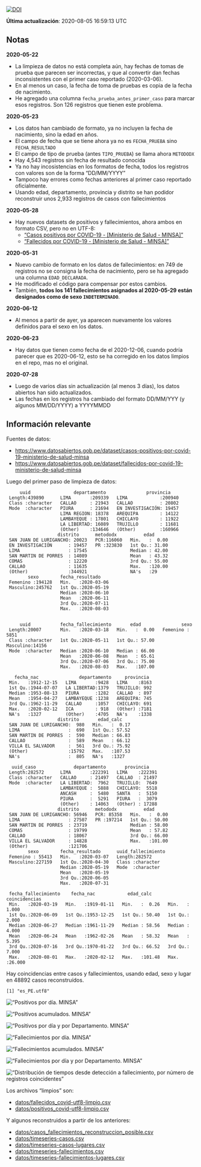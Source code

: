 [![DOI](https://zenodo.org/badge/266025854.svg)](https://zenodo.org/badge/latestdoi/266025854)

**Última actualización**: 2020-08-05 16:59:13 UTC

Notas
-----

**2020-05-22**

-   La limpieza de datos no está completa aún, hay fechas de tomas de
    prueba que parecen ser incorrectas, y que al convertir dan fechas
    inconsistentes con el primer caso reportado (2020-03-06).
-   En al menos un caso, la fecha de toma de pruebas es copia de la
    fecha de nacimiento.
-   He agregado una columna `fecha_prueba_antes_primer_caso` para marcar
    esos registros. Son 126 registros que tienen este problema.

**2020-05-23**

-   Los datos han cambiado de formato, ya no incluyen la fecha de
    nacimiento, sino la edad en años.
-   El campo de fecha que se tiene ahora ya no es `FECHA_PRUEBA` sino
    `FECHA_RESULTADO`
-   El campo de tipo de prueba (antes `TIPO_PRUEBA`) se llama ahora
    `METODODX`
-   Hay 4,543 registros sin fecha de resultado conocida
-   Ya no hay incosistencias en los formatos de fecha, todos los
    registros con valores son de la forma “DD/MM/YYYY”
-   Tampoco hay errores como fechas anteriores al primer caso reportado
    oficialmente.
-   Usando edad, departamento, provincia y distrito se han podidor
    reconstruir unos 2,933 registros de casos con fallecimientos

**2020-05-28**

-   Hay nuevos datasets de positivos y fallecimientos, ahora ambos en
    formato CSV, pero no en UTF-8:
    -   [“Casos positivos por COVID-19 - \[Ministerio de Salud -
        MINSA\]”](https://www.datosabiertos.gob.pe/dataset/casos-positivos-por-covid-19-ministerio-de-salud-minsa)
    -   [“Fallecidos por COVID-19 - \[Ministerio de Salud -
        MINSA\]”](https://www.datosabiertos.gob.pe/dataset/fallecidos-por-covid-19-ministerio-de-salud-minsa)

**2020-05-31**

-   Nuevo cambio de formato en los datos de fallecimientos: en 749 de
    registros no se consigna la fecha de nacimiento, pero se ha agregado
    una columna `EDAD_DECLARADA`.
-   He modificado el código para compensar por estos cambios.
-   También, **todos los 141 fallecimientos asignados al 2020-05-29
    están designados como de sexo `INDETERMINADO`**.

**2020-06-12**

-   Al menos a partir de ayer, ya aparecen nuevamente los valores
    definidos para el sexo en los datos.

**2020-06-23**

-   Hay datos que tienen como fecha de el 2020-12-06, cuando podría
    parecer que es 2020-06-12, esto se ha corregido en los datos limpios
    en el repo, mas no el original.

**2020-07-28**

-   Luego de varios días sin actualización (al menos 3 días), los datos
    abiertos han sido actualizados.
-   Las fechas en los registros ha cambiado del formato DD/MM/YYY (y
    algunos MM/DD/YYYY) a YYYYMMDD

Información relevante
---------------------

Fuentes de datos:

-   <a href="https://www.datosabiertos.gob.pe/dataset/casos-positivos-por-covid-19-ministerio-de-salud-minsa" class="uri">https://www.datosabiertos.gob.pe/dataset/casos-positivos-por-covid-19-ministerio-de-salud-minsa</a>
-   <a href="https://www.datosabiertos.gob.pe/dataset/fallecidos-por-covid-19-ministerio-de-salud-minsa" class="uri">https://www.datosabiertos.gob.pe/dataset/fallecidos-por-covid-19-ministerio-de-salud-minsa</a>

Luego del primer paso de limpieza de datos:

         uuid                departamento               provincia     
     Length:439890      LIMA       :209339   LIMA            :200940  
     Class :character   CALLAO     : 21943   CALLAO          : 20802  
     Mode  :character   PIURA      : 21694   EN INVESTIGACIÓN: 19457  
                        LIMA REGION: 18378   AREQUIPA        : 14122  
                        LAMBAYEQUE : 17801   CHICLAYO        : 11922  
                        LA LIBERTAD: 16089   TRUJILLO        : 11681  
                        (Other)    :134646   (Other)         :160966  
                       distrito      metododx          edad       
     SAN JUAN DE LURIGANCHO: 20023   PCR:116060   Min.   :  0.00  
     EN INVESTIGACIÓN      : 19457   PR :323830   1st Qu.: 31.00  
     LIMA                  : 17545                Median : 42.00  
     SAN MARTIN DE PORRES  : 14089                Mean   : 43.32  
     COMAS                 : 12220                3rd Qu.: 55.00  
     CALLAO                : 11635                Max.   :120.00  
     (Other)               :344921                NA's   :29      
            sexo        fecha_resultado     
     Femenino :194128   Min.   :2020-03-06  
     Masculino:245762   1st Qu.:2020-05-19  
                        Median :2020-06-10  
                        Mean   :2020-06-11  
                        3rd Qu.:2020-07-11  
                        Max.   :2020-08-03  
                                            

         uuid           fecha_fallecimiento       edad               sexo      
     Length:20007       Min.   :2020-03-18   Min.   :  0.00   Femenino : 5851  
     Class :character   1st Qu.:2020-05-11   1st Qu.: 57.00   Masculino:14156  
     Mode  :character   Median :2020-06-10   Median : 66.00                    
                        Mean   :2020-06-08   Mean   : 65.61                    
                        3rd Qu.:2020-07-06   3rd Qu.: 75.00                    
                        Max.   :2020-08-03   Max.   :107.00                    
                                                                               
       fecha_nac               departamento     provincia   
     Min.   :1912-12-15   LIMA       :9428   LIMA    :8163  
     1st Qu.:1944-07-07   LA LIBERTAD:1379   TRUJILLO: 992  
     Median :1953-08-13   PIURA      :1282   CALLAO  : 897  
     Mean   :1954-04-27   LAMBAYEQUE :1238   AREQUIPA: 745  
     3rd Qu.:1962-11-29   CALLAO     :1057   CHICLAYO: 691  
     Max.   :2020-02-12   ICA        : 918   (Other) :7181  
     NA's   :1327         (Other)    :4705   NA's    :1338  
                       distrito       edad_calc     
     SAN JUAN DE LURIGANCHO:  980   Min.   :  0.17  
     LIMA                  :  690   1st Qu.: 57.52  
     SAN MARTIN DE PORRES  :  590   Median : 66.83  
     CALLAO                :  589   Mean   : 66.12  
     VILLA EL SALVADOR     :  561   3rd Qu.: 75.92  
     (Other)               :15792   Max.   :107.53  
     NA's                  :  805   NA's   :1327    

      uuid_caso              departamento       provincia     
     Length:282572      LIMA       :222391   LIMA    :222391  
     Class :character   CALLAO     : 21497   CALLAO  : 21497  
     Mode  :character   LA LIBERTAD:  7962   TRUJILLO:  7649  
                        LAMBAYEQUE :  5888   CHICLAYO:  5518  
                        ANCASH     :  5480   SANTA   :  5150  
                        PIURA      :  5291   PIURA   :  3079  
                        (Other)    : 14063   (Other) : 17288  
                       distrito      metododx          edad       
     SAN JUAN DE LURIGANCHO: 56946   PCR: 85358   Min.   :  0.00  
     LIMA                  : 27507   PR :197214   1st Qu.: 50.00  
     SAN MARTIN DE PORRES  : 23719                Median : 58.00  
     COMAS                 : 19799                Mean   : 57.82  
     CALLAO                : 18067                3rd Qu.: 66.00  
     VILLA EL SALVADOR     : 14828                Max.   :101.00  
     (Other)               :121706                                
            sexo        fecha_resultado      uuid_fallecimiento
     Femenino : 55413   Min.   :2020-03-07   Length:282572     
     Masculino:227159   1st Qu.:2020-04-30   Class :character  
                        Median :2020-05-19   Mode  :character  
                        Mean   :2020-05-19                     
                        3rd Qu.:2020-06-05                     
                        Max.   :2020-07-31                     
                                                               
     fecha_fallecimiento    fecha_nac            edad_calc      coincidencias   
     Min.   :2020-03-19   Min.   :1919-01-11   Min.   :  0.26   Min.   : 1.000  
     1st Qu.:2020-06-09   1st Qu.:1953-12-25   1st Qu.: 50.40   1st Qu.: 2.000  
     Median :2020-06-27   Median :1961-11-29   Median : 58.56   Median : 4.000  
     Mean   :2020-06-24   Mean   :1962-02-26   Mean   : 58.32   Mean   : 5.395  
     3rd Qu.:2020-07-16   3rd Qu.:1970-01-22   3rd Qu.: 66.52   3rd Qu.: 7.000  
     Max.   :2020-08-01   Max.   :2020-02-12   Max.   :101.48   Max.   :26.000  
                                                                                

Hay coincidencias entre casos y fallecimientos, usando edad, sexo y
lugar en 48892 casos reconstruídos.

    [1] "es_PE.utf8"

![“Positivos por día. MINSA”](plots/positivos-por-dia-minsa.png)

![“Positivos acumulados. MINSA”](plots/positivos-acumulados-minsa.png)

![“Positivos por día y por Departamento.
MINSA”](plots/positivos-diarios-por-departamento-minsa.png)

![“Fallecimientos por día.
MINSA”](plots/fallecimientos-por-dia-minsa.png)

![“Fallecimientos acumulados.
MINSA”](plots/fallecimientos-acumulados-minsa.png)

![“Fallecimientos por día y por Departamento.
MINSA”](plots/fallecimientos-diarios-por-departamento-minsa.png)

![“Distribución de tiempos desde detección a fallecimiento, por número
de registros
coincidentes”](plots/deteccion-fallecimiento-por-coincidentes.png)

Los archivos “limpios” son:

-   [datos/fallecidos\_covid-utf8-limpio.csv](datos/fallecidos_covid-utf8-limpio.csv)
-   [datos/positivos\_covid-utf8-limpio.csv](datos/positivos_covid-utf8-limpio.csv)

Y algunos reconstruidos a partir de los anteriores:

-   [datos/casos\_fallecimientos\_reconstruccion\_posible.csv](datos/casos_fallecimientos_reconstruccion_posible.csv)
-   [datos/timeseries-casos.csv](datos/timeseries-casos.csv)
-   [datos/timeseries-casos-lugares.csv](datos/timeseries-casos-lugares.csv)
-   [datos/timeseries-fallecimientos.csv](datos/timeseries-fallecimientos.csv)
-   [datos/timeseries-fallecimientos-lugares.csv](datos/timeseries-fallecimientos-lugares.csv)
